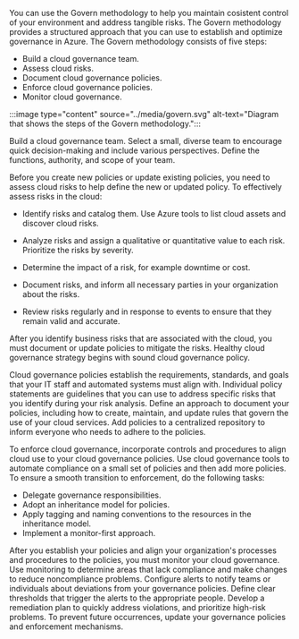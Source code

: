 You can use the Govern methodology to help you maintain cosistent control of your environment and address tangible risks. The Govern methodology provides a structured approach that you can use to establish and optimize governance in Azure. The Govern methodology consists of five steps:

- Build a cloud governance team.
- Assess cloud risks.
- Document cloud governance policies.
- Enforce cloud governance policies.
- Monitor cloud governance.

:::image type="content" source="../media/govern.svg" alt-text="Diagram that shows the steps of the Govern methodology.":::

Build a cloud governance team. Select a small, diverse team to encourage quick decision-making and include various perspectives. Define the functions, authority, and scope of your team.

Before you create new policies or update existing policies, you need to assess cloud risks to help define the new or updated policy. To effectively assess risks in the cloud:

- Identify risks and catalog them. Use Azure tools to list cloud assets and discover cloud risks.

- Analyze risks and assign a qualitative or quantitative value to each risk. Prioritize the risks by severity.

- Determine the impact of a risk, for example downtime or cost.

- Document risks, and inform all necessary parties in your organization about the risks.

- Review risks regularly and in response to events to ensure that they remain valid and accurate.

After you identify business risks that are associated with the cloud, you must document or update policies to mitigate the risks. Healthy cloud governance strategy begins with sound cloud governance policy.

Cloud governance policies establish the requirements, standards, and goals that your IT staff and automated systems must align with. Individual policy statements are guidelines that you can use to address specific risks that you identify during your risk analysis. Define an approach to document your policies, including how to create, maintain, and update rules that govern the use of your cloud services. Add policies to a centralized repository to inform everyone who needs to adhere to the policies.

To enforce cloud governance, incorporate controls and procedures to align cloud use to your cloud governance policies. Use cloud governance tools to automate compliance on a small set of policies and then add more policies. To ensure a smooth transition to enforcement, do the following tasks:

- Delegate governance responsibilities.
- Adopt an inheritance model for policies.
- Apply tagging and naming conventions to the resources in the inheritance model.
- Implement a monitor-first approach.

After you establish your policies and align your organization's processes and procedures to the policies, you must monitor your cloud governance. Use monitoring to determine areas that lack compliance and make changes to reduce noncompliance problems. Configure alerts to notify teams or individuals about deviations from your governance policies. Define clear thresholds that trigger the alerts to the appropriate people. Develop a remediation plan to quickly address violations, and prioritize high-risk problems. To prevent future occurrences, update your governance policies and enforcement mechanisms. 